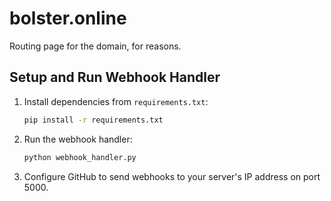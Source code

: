 # bolster.online
Routing page for the domain, for reasons.

## Setup and Run Webhook Handler

1. Install dependencies from `requirements.txt`:
    ```sh
    pip install -r requirements.txt
    ```

2. Run the webhook handler:
    ```sh
    python webhook_handler.py
    ```

3. Configure GitHub to send webhooks to your server's IP address on port 5000.
